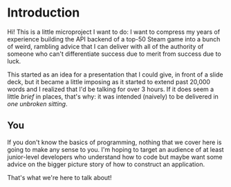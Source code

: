 # Introduction

Hi! This is a little microproject I want to do:
I want to compress my years of experience building the API backend of a top-50 Steam game into a bunch of weird, rambling advice that I can deliver with all of the authority of someone who can't differentiate success due to merit from success due to luck.

This started as an idea for a presentation that I could give, in front of a slide deck, but it became a little imposing as it started to extend past 20,000 words and I realized that I'd be talking for over 3 hours. If it does seem a little _brief_ in places, that's why: it was intended (naively) to be delivered in _one unbroken sitting_.

## You
If you don't know the basics of programming, nothing that we cover here is going to make any sense to you. I'm hoping to target an audience of at least junior-level developers who understand how to code but maybe want some advice on the bigger picture story of how to construct an application.

That's what we're here to talk about!
